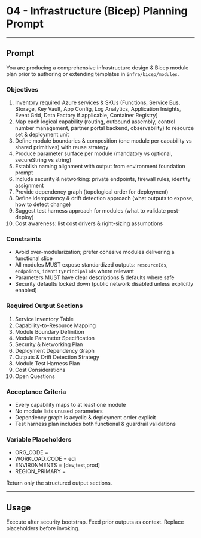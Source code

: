 # 04 - Infrastructure (Bicep) Planning Prompt

---
## Prompt
You are producing a comprehensive infrastructure design & Bicep module plan prior to authoring or extending templates in `infra/bicep/modules`.

### Objectives
1. Inventory required Azure services & SKUs (Functions, Service Bus, Storage, Key Vault, App Config, Log Analytics, Application Insights, Event Grid, Data Factory if applicable, Container Registry)
2. Map each logical capability (routing, outbound assembly, control number management, partner portal backend, observability) to resource set & deployment unit
3. Define module boundaries & composition (one module per capability vs shared primitives) with reuse strategy
4. Produce parameter surface per module (mandatory vs optional, secureString vs string)
5. Establish naming alignment with output from environment foundation prompt
6. Include security & networking: private endpoints, firewall rules, identity assignment
7. Provide dependency graph (topological order for deployment)
8. Define idempotency & drift detection approach (what outputs to expose, how to detect change)
9. Suggest test harness approach for modules (what to validate post-deploy)
10. Cost awareness: list cost drivers & right-sizing assumptions

### Constraints
- Avoid over-modularization; prefer cohesive modules delivering a functional slice
- All modules MUST expose standardized outputs: `resourceIds`, `endpoints`, `identityPrincipalIds` where relevant
- Parameters MUST have clear descriptions & defaults where safe
- Security defaults locked down (public network disabled unless explicitly enabled)

### Required Output Sections
1. Service Inventory Table
2. Capability-to-Resource Mapping
3. Module Boundary Definition
4. Module Parameter Specification
5. Security & Networking Plan
6. Deployment Dependency Graph
7. Outputs & Drift Detection Strategy
8. Module Test Harness Plan
9. Cost Considerations
10. Open Questions

### Acceptance Criteria
- Every capability maps to at least one module
- No module lists unused parameters
- Dependency graph is acyclic & deployment order explicit
- Test harness plan includes both functional & guardrail validations

### Variable Placeholders
- ORG_CODE = <org code>
- WORKLOAD_CODE = edi
- ENVIRONMENTS = [dev,test,prod]
- REGION_PRIMARY = <azure region short>

Return only the structured output sections.

---
## Usage
Execute after security bootstrap. Feed prior outputs as context. Replace placeholders before invoking.
